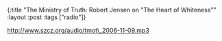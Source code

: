 {:title "The Ministry of Truth: Robert Jensen on \"The Heart of Whiteness\""
:layout :post
:tags  ["radio"]}

<http://www.szcz.org/audio/tmot\_2006-11-09.mp3>

